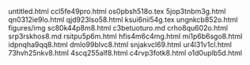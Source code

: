 untitled.html
ccl5fe49pro.html
os0pbsh518o.tex
5jop3tnbm3g.html
qn0312ie9lo.html
qjd923lso58.html
ksui6nii54g.tex
ungnkcb852o.html
figures/img
sc80k44p8m8.html
c3betuoturo.md
crho8qu602o.html
srp3rskhos8.md
rsitpu5p6m.html
hfis4m6c4mg.html
mi1p6b6sgo8.html
idpnqha9qq8.html
dmlo99blvc8.html
snjakvcl69.html
ur4l31v1cl.html
73hvh25nkv8.html
4scq255alf8.html
c4rvp3fotk8.html
o1d0uplb5d.html